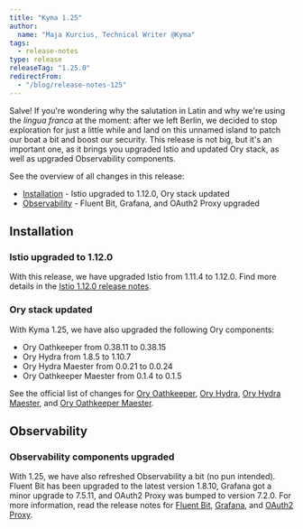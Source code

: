 ```yaml
---
title: "Kyma 1.25"
author:
  name: "Maja Kurcius, Technical Writer @Kyma"
tags:
  - release-notes
type: release
releaseTag: "1.25.0"
redirectFrom:
  - "/blog/release-notes-125"
---
```


Salve!
If you're wondering why the salutation in Latin and why we're using the _lingua franca_ at the moment:
after we left Berlin, we decided to stop exploration for just a little while and land on this unnamed island to patch our boat a bit and boost our security. This release is not big, but it's an important one, as it brings you upgraded Istio and updated Ory stack, as well as upgraded Observability components.

<!-- overview -->

See the overview of all changes in this release:

- [Installation](#installation) - Istio upgraded to 1.12.0, Ory stack updated
- [Observability](#observability) - Fluent Bit, Grafana, and OAuth2 Proxy upgraded 

## Installation

### Istio upgraded to 1.12.0

With this release, we have upgraded Istio from 1.11.4 to 1.12.0. Find more details in the [Istio 1.12.0 release notes](https://istio.io/latest/news/releases/1.12.x/announcing-1.12/).

### Ory stack updated

With Kyma 1.25, we have also upgraded the following Ory components:

- Ory Oathkeeper from 0.38.11 to 0.38.15
- Ory Hydra from 1.8.5 to 1.10.7
- Ory Hydra Maester from 0.0.21 to 0.0.24
- Ory Oathkeeper Maester from 0.1.4 to 0.1.5

See the official list of changes for [Ory Oathkeeper](https://github.com/ory/oathkeeper/releases/tag/v0.38.15-beta.1), [Ory Hydra](https://github.com/ory/hydra/releases/tag/v1.10.7), [Ory Hydra Maester](https://github.com/ory/hydra-maester/releases/tag/v0.0.24), and [Ory Oathkeeper Maester](https://github.com/ory/oathkeeper-maester/releases/tag/v0.1.5). 

## Observability

### Observability components upgraded

With 1.25, we have also refreshed Observability a bit (no pun intended). Fluent Bit has been upgraded to the latest version 1.8.10, Grafana got a minor upgrade to 7.5.11, and OAuth2 Proxy was bumped to version 7.2.0.
For more information, read the release notes for [Fluent Bit](https://fluentbit.io/announcements/v1.8.10/), [Grafana](https://grafana.com/docs/grafana/v7.5/whatsnew/whats-new-in-v7-5/), and [OAuth2 Proxy](https://github.com/oauth2-proxy/oauth2-proxy/releases/tag/v7.2.0).